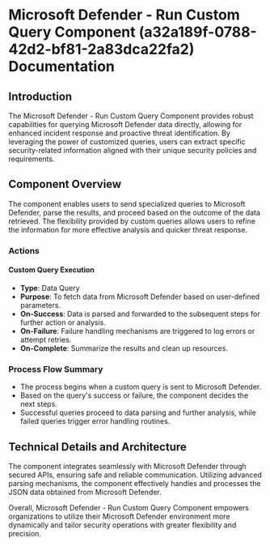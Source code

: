 # Microsoft Defender - Run Custom Query Component (a32a189f-0788-42d2-bf81-2a83dca22fa2) Documentation

## Introduction
The Microsoft Defender - Run Custom Query Component provides robust capabilities for querying Microsoft Defender data directly, allowing for enhanced incident response and proactive threat identification. By leveraging the power of customized queries, users can extract specific security-related information aligned with their unique security policies and requirements.

## Component Overview
The component enables users to send specialized queries to Microsoft Defender, parse the results, and proceed based on the outcome of the data retrieved. The flexibility provided by custom queries allows users to refine the information for more effective analysis and quicker threat response.

### Actions
#### Custom Query Execution
- **Type**: Data Query
- **Purpose**: To fetch data from Microsoft Defender based on user-defined parameters.
- **On-Success**: Data is parsed and forwarded to the subsequent steps for further action or analysis.
- **On-Failure**: Failure handling mechanisms are triggered to log errors or attempt retries.
- **On-Complete**: Summarize the results and clean up resources.

### Process Flow Summary
- The process begins when a custom query is sent to Microsoft Defender.
- Based on the query's success or failure, the component decides the next steps.
- Successful queries proceed to data parsing and further analysis, while failed queries trigger error handling routines.

## Technical Details and Architecture
The component integrates seamlessly with Microsoft Defender through secured APIs, ensuring safe and reliable communication. Utilizing advanced parsing mechanisms, the component effectively handles and processes the JSON data obtained from Microsoft Defender. 

Overall, Microsoft Defender - Run Custom Query Component empowers organizations to utilize their Microsoft Defender environment more dynamically and tailor security operations with greater flexibility and precision.

